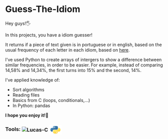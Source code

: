 # Guess-The-Idiom
Hey guys!🖐️

In this projects, you have a idiom guesser!

It returns if a piece of text given is in portuguese or in english, based on the usual frequency of each letter in each idiom,
based on <a href="https://pt.wikipedia.org/wiki/Frequência_de_letras">here</a>.

I've used Python to create arrays of intergers to show a difference between similar frequencies, in order to be easier. For example, instead of comparing 14,58% and 14,34%, the first turns into 15% and the second, 14%.

I've applied knowledge of:
- Sort algorithms
- Reading files
- Basics from C (loops, conditionals,...)
- In Python: pandas

**I hope you enjoy it!🤟**

<h3> Tools:

<img align="center" alt="Lucas-C" height="30" width="40" src="https://cdn.jsdelivr.net/gh/devicons/devicon@latest/icons/c/c-original.svg" />
<img align="center" alt="Lucas-Python" height="30" width="40" src="https://raw.githubusercontent.com/devicons/devicon/master/icons/python/python-original.svg">

